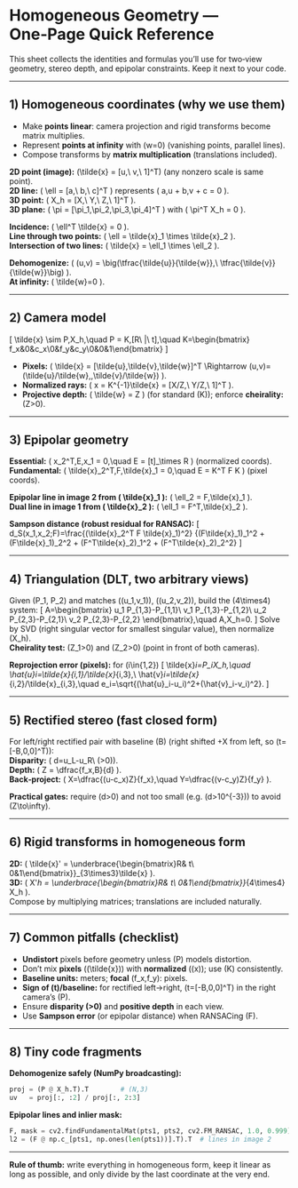 
# Homogeneous Geometry — One‑Page Quick Reference

This sheet collects the identities and formulas you’ll use for two‑view geometry, stereo depth, and epipolar constraints. Keep it next to your code.

---

## 1) Homogeneous coordinates (why we use them)
- Make **points linear**: camera projection and rigid transforms become matrix multiplies.
- Represent **points at infinity** with \(w=0\) (vanishing points, parallel lines).
- Compose transforms by **matrix multiplication** (translations included).

**2D point (image):** \(\tilde{x} = [u,\ v,\ 1]^T\) (any nonzero scale is same point).  
**2D line:** \( \ell = [a,\ b,\ c]^T \) represents \( a\,u + b\,v + c = 0 \).  
**3D point:** \( X_h = [X,\ Y,\ Z,\ 1]^T \).  
**3D plane:** \( \pi = [\pi_1,\pi_2,\pi_3,\pi_4]^T \) with \( \pi^T X_h = 0 \).

**Incidence:** \( \ell^T \tilde{x} = 0 \).  
**Line through two points:** \( \ell = \tilde{x}_1 \times \tilde{x}_2 \).  
**Intersection of two lines:** \( \tilde{x} = \ell_1 \times \ell_2 \).

**Dehomogenize:** \( (u,v) = \big(\tfrac{\tilde{u}}{\tilde{w}},\ \tfrac{\tilde{v}}{\tilde{w}}\big) \).  
**At infinity:** \( \tilde{w}=0 \).

---

## 2) Camera model
\[
\tilde{x} \sim P\,X_h,\quad P = K\,[R\ |\ t],\quad
K=\begin{bmatrix} f_x&0&c_x\\0&f_y&c_y\\0&0&1\end{bmatrix}
\]

- **Pixels:** \( \tilde{x} = [\tilde{u},\tilde{v},\tilde{w}]^T \Rightarrow (u,v)=(\tilde{u}/\tilde{w},\,\tilde{v}/\tilde{w}) \).
- **Normalized rays:** \( x = K^{-1}\tilde{x} = [X/Z,\ Y/Z,\ 1]^T \).
- **Projective depth:** \( \tilde{w} = Z \) (for standard \(K\)); enforce **cheirality:** \(Z>0\).

---

## 3) Epipolar geometry
**Essential:** \( x_2^T\,E\,x_1 = 0,\quad E = [t]_\times R \) (normalized coords).  
**Fundamental:** \( \tilde{x}_2^T\,F\,\tilde{x}_1 = 0,\quad E = K^T F K \) (pixel coords).

**Epipolar line in image 2 from \( \tilde{x}_1 \):** \( \ell_2 = F\,\tilde{x}_1 \).  
**Dual line in image 1 from \( \tilde{x}_2 \):** \( \ell_1 = F^T\,\tilde{x}_2 \).

**Sampson distance (robust residual for RANSAC):**
\[
d_S(x_1,x_2;F)=\frac{(\tilde{x}_2^T F \tilde{x}_1)^2}
{(F\tilde{x}_1)_1^2 + (F\tilde{x}_1)_2^2 + (F^T\tilde{x}_2)_1^2 + (F^T\tilde{x}_2)_2^2}
\]

---

## 4) Triangulation (DLT, two arbitrary views)
Given \(P_1, P_2\) and matches \((u_1,v_1)\), \((u_2,v_2)\), build the \(4\times4\) system:
\[
A=\begin{bmatrix}
u_1 P_{1,3}-P_{1,1}\\
v_1 P_{1,3}-P_{1,2}\\
u_2 P_{2,3}-P_{2,1}\\
v_2 P_{2,3}-P_{2,2}
\end{bmatrix},\quad A\,X_h=0.
\]
Solve by SVD (right singular vector for smallest singular value), then normalize \(X_h\).  
**Cheirality test:** \(Z_1>0\) and \(Z_2>0\) (point in front of both cameras).

**Reprojection error (pixels):** for \(i\in\{1,2\}\)
\[
\tilde{x}_i=P_iX_h,\quad \hat{u}_i=\tilde{x}_{i,1}/\tilde{x}_{i,3},\ \hat{v}_i=\tilde{x}_{i,2}/\tilde{x}_{i,3},\quad
e_i=\sqrt{(\hat{u}_i-u_i)^2+(\hat{v}_i-v_i)^2}.
\]

---

## 5) Rectified stereo (fast closed form)
For left/right rectified pair with baseline \(B\) (right shifted +X from left, so \(t=[-B,0,0]^T\)):  
**Disparity:** \( d=u_L-u_R\ (>0)\).  
**Depth:** \( Z = \dfrac{f_x\,B}{d} \).  
**Back‑project:** \( X=\dfrac{(u-c_x)Z}{f_x},\quad Y=\dfrac{(v-c_y)Z}{f_y} \).

**Practical gates:** require \(d>0\) and not too small (e.g. \(d>10^{-3}\)) to avoid \(Z\to\infty\).

---

## 6) Rigid transforms in homogeneous form
**2D:** \( \tilde{x}' = \underbrace{\begin{bmatrix}R& t\\ 0&1\end{bmatrix}}_{3\times3}\tilde{x} \).  
**3D:** \( X'_h = \underbrace{\begin{bmatrix}R& t\\ 0&1\end{bmatrix}}_{4\times4} X_h \).  
Compose by multiplying matrices; translations are included naturally.

---

## 7) Common pitfalls (checklist)
- **Undistort** pixels before geometry unless \(P\) models distortion.  
- Don’t mix **pixels** (\(\tilde{x}\)) with **normalized** (\(x\)); use \(K\) consistently.  
- **Baseline units:** meters; **focal** \(f_x,f_y\): pixels.  
- **Sign of \(t\)/baseline:** for rectified left→right, \(t=[-B,0,0]^T\) in the right camera’s \(P\).  
- Ensure **disparity \(>0\)** and **positive depth** in each view.  
- Use **Sampson error** (or epipolar distance) when RANSACing \(F\).

---

## 8) Tiny code fragments
**Dehomogenize safely (NumPy broadcasting):**
```python
proj = (P @ X_h.T).T        # (N,3)
uv   = proj[:, :2] / proj[:, 2:3]
```

**Epipolar lines and inlier mask:**
```python
F, mask = cv2.findFundamentalMat(pts1, pts2, cv2.FM_RANSAC, 1.0, 0.999)
l2 = (F @ np.c_[pts1, np.ones(len(pts1))].T).T  # lines in image 2
```
---

**Rule of thumb:** write everything in homogeneous form, keep it linear as long as possible, and only divide by the last coordinate at the very end.
